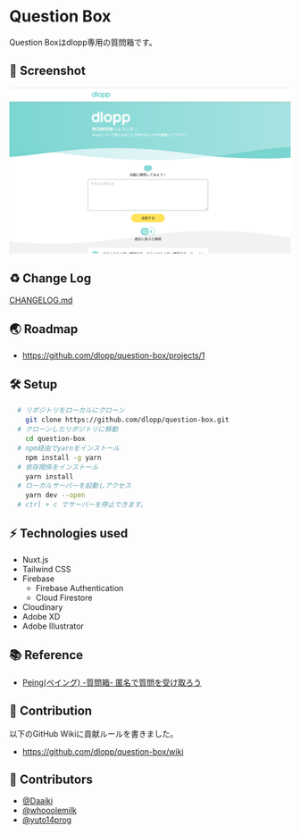 # Question Box

Question Boxはdlopp専用の質問箱です。

## :camera_flash: Screenshot
![screenshot](./static/screenshot.png)

## :recycle: Change Log
[CHANGELOG.md](CHANGELOG.md)

## :earth_asia: Roadmap
- https://github.com/dlopp/question-box/projects/1

## :hammer_and_wrench: Setup
```bash
  # リポジトリをローカルにクローン
    git clone https://github.com/dlopp/question-box.git
  # クローンしたリポジトリに移動
    cd question-box
  # npm経由でyarnをインストール
    npm install -g yarn
  # 依存関係をインストール
    yarn install
  # ローカルサーバーを起動しアクセス
    yarn dev --open
  # ctrl + c でサーバーを停止できます。
```

## :zap: Technologies used
- Nuxt.js
- Tailwind CSS
- Firebase
  - Firebase Authentication
  - Cloud Firestore
- Cloudinary
- Adobe XD
- Adobe Illustrator

## :books: Reference
- [Peing(ペイング) -質問箱- 匿名で質問を受け取ろう](https://peing.net/ja/)

## :star2: Contribution
以下のGitHub Wikiに貢献ルールを書きました。
- https://github.com/dlopp/question-box/wiki

## :partying_face: Contributors
- [@Daaiki](https://github.com/Daaiki)
- [@whooolemilk](https://github.com/whooolemilk)
- [@yuto14prog](https://github.com/yuto14prog)

